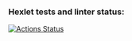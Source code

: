 ### Hexlet tests and linter status:
[![Actions Status](https://github.com/UruYoba/frontend-project-lvl1/workflows/hexlet-check/badge.svg)](https://github.com/UruYoba/frontend-project-lvl1/actions)